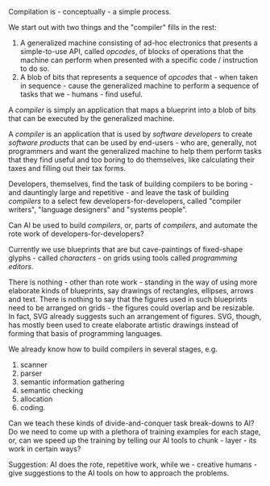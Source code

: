 Compilation is - conceptually - a simple process.

We start out with two things and the "compiler" fills in the rest:

1. A generalized machine consisting of ad-hoc electronics that presents a simple-to-use API, called *opcodes*, of blocks of operations that the machine can perform when presented with a specific code / instruction to do so.
2. A blob of bits that represents a sequence of *opcodes* that - when taken in sequence - cause the generalized machine to perform a sequence of tasks that we - humans - find useful.

A *compiler* is simply an application that maps a blueprint into a blob of bits that can be executed by the generalized machine.

A *compiler* is an application that is used by *software developers* to create *software products* that can be used by end-users - who are, generally, not programmers and want the generalized machine to help them perform tasks that they find useful and too boring to do themselves, like calculating their taxes and filling out their tax forms.

Developers, themselves, find the task of building compilers to be boring - and dauntingly large and repetitive - and leave the task of building *compilers* to a select few developers-for-developers, called "compiler writers", "language designers" and "systems people".

Can AI be used to build *compilers*, or, parts of *compilers*, and automate the rote work of developers-for-developers?

Currently we use blueprints that are but cave-paintings of fixed-shape glyphs - called *characters* - on grids using tools called *programming editors*.

There is nothing - other than rote work - standing in the way of using more elaborate kinds of blueprints, say drawings of rectangles, ellipses, arrows and text.  There is nothing to say that the figures used in such blueprints need to be arranged on grids - the figures could overlap and be resizable.  In fact, SVG already suggests such an arrangement of figures.  SVG, though, has mostly been used to create elaborate artistic drawings instead of forming that basis of programming languages.

We already know how to build compilers in several stages, e.g.
1. scanner
2. parser
3. semantic information gathering
4. semantic checking
5. allocation
6. coding.

Can we teach these kinds of divide-and-conquer task break-downs to AI?  Do we need to come up with a plethora of training examples for each stage, or, can we speed up the training by telling our AI tools to chunk - layer - its work in certain ways?

Suggestion: AI does the rote, repetitive work, while we - creative humans - give suggestions to the AI tools on how to approach the problems.